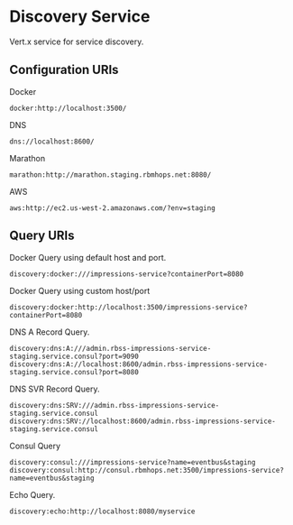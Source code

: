 # Discovery Service
Vert.x service for service discovery.

## Configuration URIs

Docker
```
docker:http://localhost:3500/
```

DNS

```
dns://localhost:8600/
```

Marathon
```
marathon:http://marathon.staging.rbmhops.net:8080/
```

AWS
```
aws:http://ec2.us-west-2.amazonaws.com/?env=staging
```
## Query URIs

Docker Query using default host and port.
```
discovery:docker:///impressions-service?containerPort=8080
```

Docker Query using custom host/port
```
discovery:docker:http://localhost:3500/impressions-service?containerPort=8080
```

DNS A Record Query.
```
discovery:dns:A:///admin.rbss-impressions-service-staging.service.consul?port=9090
discovery:dns:A://localhost:8600/admin.rbss-impressions-service-staging.service.consul?port=8080
```

DNS SVR Record Query.

```
discovery:dns:SRV:///admin.rbss-impressions-service-staging.service.consul
discovery:dns:SRV://localhost:8600/admin.rbss-impressions-service-staging.service.consul
```

Consul Query
```
discovery:consul:///impressions-service?name=eventbus&staging
discovery:consul:http://consul.rbmhops.net:3500/impressions-service?name=eventbus&staging
```

Echo Query.
```
discovery:echo:http://localhost:8080/myservice
```
